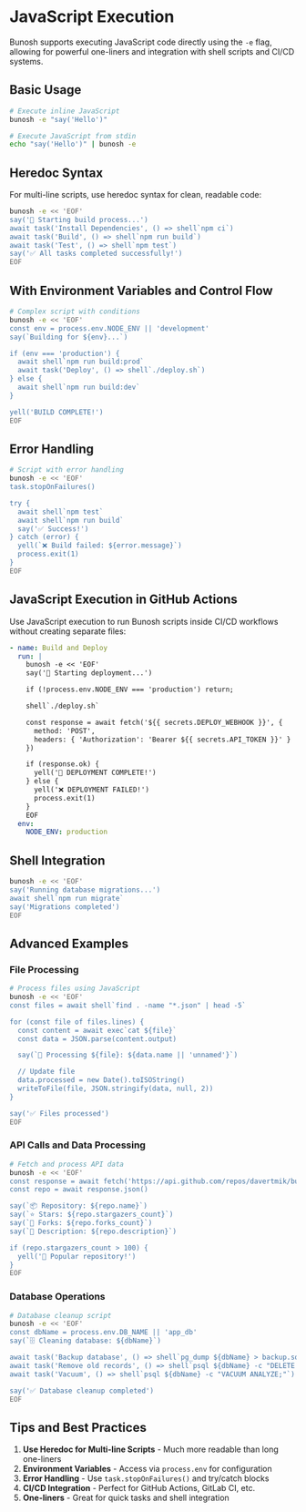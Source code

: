 # JavaScript Execution

Bunosh supports executing JavaScript code directly using the `-e` flag, allowing for powerful one-liners and integration with shell scripts and CI/CD systems.

## Basic Usage

```bash
# Execute inline JavaScript
bunosh -e "say('Hello')"

# Execute JavaScript from stdin
echo "say('Hello')" | bunosh -e
```

## Heredoc Syntax

For multi-line scripts, use heredoc syntax for clean, readable code:

```bash
bunosh -e << 'EOF'
say('🚀 Starting build process...')
await task('Install Dependencies', () => shell`npm ci`)
await task('Build', () => shell`npm run build`)
await task('Test', () => shell`npm test`)
say('✅ All tasks completed successfully!')
EOF
```

## With Environment Variables and Control Flow

```bash
# Complex script with conditions
bunosh -e << 'EOF'
const env = process.env.NODE_ENV || 'development'
say(`Building for ${env}...`)

if (env === 'production') {
  await shell`npm run build:prod`
  await task('Deploy', () => shell`./deploy.sh`)
} else {
  await shell`npm run build:dev`
}

yell('BUILD COMPLETE!')
EOF
```

## Error Handling

```bash
# Script with error handling
bunosh -e << 'EOF'
task.stopOnFailures()

try {
  await shell`npm test`
  await shell`npm run build`
  say('✅ Success!')
} catch (error) {
  yell(`❌ Build failed: ${error.message}`)
  process.exit(1)
}
EOF
```

## JavaScript Execution in GitHub Actions

Use JavaScript execution to run Bunosh scripts inside CI/CD workflows without creating separate files:

```yaml
- name: Build and Deploy
  run: |
    bunosh -e << 'EOF'
    say('🚀 Starting deployment...')

    if (!process.env.NODE_ENV === 'production') return;

    shell`./deploy.sh`

    const response = await fetch('${{ secrets.DEPLOY_WEBHOOK }}', {
      method: 'POST',
      headers: { 'Authorization': 'Bearer ${{ secrets.API_TOKEN }}' }
    })

    if (response.ok) {
      yell('🚀 DEPLOYMENT COMPLETE!')
    } else {
      yell('❌ DEPLOYMENT FAILED!')
      process.exit(1)
    }
    EOF
  env:
    NODE_ENV: production
```

## Shell Integration

```bash
bunosh -e << 'EOF'
say('Running database migrations...')
await shell`npm run migrate`
say('Migrations completed')
EOF
```

## Advanced Examples

### File Processing

```bash
# Process files using JavaScript
bunosh -e << 'EOF'
const files = await shell`find . -name "*.json" | head -5`

for (const file of files.lines) {
  const content = await exec`cat ${file}`
  const data = JSON.parse(content.output)

  say(`📄 Processing ${file}: ${data.name || 'unnamed'}`)

  // Update file
  data.processed = new Date().toISOString()
  writeToFile(file, JSON.stringify(data, null, 2))
}

say('✅ Files processed')
EOF
```

### API Calls and Data Processing

```bash
# Fetch and process API data
bunosh -e << 'EOF'
const response = await fetch('https://api.github.com/repos/davertmik/bunosh')
const repo = await response.json()

say(`📦 Repository: ${repo.name}`)
say(`⭐ Stars: ${repo.stargazers_count}`)
say(`🍴 Forks: ${repo.forks_count}`)
say(`📝 Description: ${repo.description}`)

if (repo.stargazers_count > 100) {
  yell('🎉 Popular repository!')
}
EOF
```

### Database Operations

```bash
# Database cleanup script
bunosh -e << 'EOF'
const dbName = process.env.DB_NAME || 'app_db'
say(`🗄️ Cleaning database: ${dbName}`)

await task('Backup database', () => shell`pg_dump ${dbName} > backup.sql`)
await task('Remove old records', () => shell`psql ${dbName} -c "DELETE FROM logs WHERE created_at < NOW() - INTERVAL '30 days';"`)
await task('Vacuum', () => shell`psql ${dbName} -c "VACUUM ANALYZE;"`)

say('✅ Database cleanup completed')
EOF
```

## Tips and Best Practices

1. **Use Heredoc for Multi-line Scripts** - Much more readable than long one-liners
2. **Environment Variables** - Access via `process.env` for configuration
3. **Error Handling** - Use `task.stopOnFailures()` and try/catch blocks
4. **CI/CD Integration** - Perfect for GitHub Actions, GitLab CI, etc.
5. **One-liners** - Great for quick tasks and shell integration